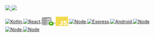 <div>
  <a href="https://github.com/fatekkl">
  <img height="160em" src="https://github-readme-stats.vercel.app/api?username=fatekkl&show_icons=&theme=github_dark&include_all_commits=truee&count_private=true"/>
  <img height="160em" src="https://github-readme-stats.vercel.app/api/top-langs/?username=fatekkl&layout=compact&langs_count=7&theme=github_dark"/>
</div>

<div style="display: inline_block"><br>
  <img align="center" alt="Kotlin" height="30" width="40" src="https://cdn.jsdelivr.net/gh/devicons/devicon@latest/icons/kotlin/kotlin-original.svg">
  <img align="center" alt="React" height="30" width="40" src="https://cdn.jsdelivr.net/gh/devicons/devicon@latest/icons/react/react-original.svg">
  <img align="center" alt="SQL" height="30" width="40" src="https://raw.githubusercontent.com/devicons/devicon/master/icons/sqldeveloper/sqldeveloper-original.svg">
  <img align="center" alt="Js" height="30" width="40" src="https://raw.githubusercontent.com/devicons/devicon/master/icons/javascript/javascript-plain.svg">
  <img align="center" alt="Node" height="30" width="40" src="https://cdn.jsdelivr.net/gh/devicons/devicon@latest/icons/nodejs/nodejs-original.svg">
  <img align="center" alt="Express" height="30" width="40" src="https://cdn.jsdelivr.net/gh/devicons/devicon@latest/icons/express/express-original.svg">
  <img align="center" alt="Android" height="30" width="40" src="https://cdn.jsdelivr.net/gh/devicons/devicon@latest/icons/android/android-plain.svg">
  <img align="center" alt="Node" height="30" width="40" src="https://cdn.jsdelivr.net/gh/devicons/devicon@latest/icons/wordpress/wordpress-plain.svg">
  <img align="center" alt="Node" height="30" width="40" src="https://cdn.jsdelivr.net/gh/devicons/devicon@latest/icons/java/java-original.svg">
  <img align="center" alt="Node" height="30" width="40" src="https://cdn.jsdelivr.net/gh/devicons/devicon@latest/icons/typescript/typescript-original.svg">
</div>
